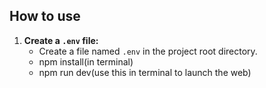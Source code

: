 ## How to use

1. **Create a `.env` file:**
   * Create a file named `.env` in the project root directory.
   *  npm install(in terminal)
   * npm run dev(use this in terminal to launch the web)
